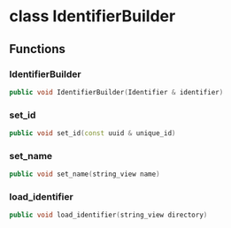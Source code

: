 # class IdentifierBuilder


## Functions

### IdentifierBuilder

```cpp
public void IdentifierBuilder(Identifier & identifier)
```


### set_id

```cpp
public void set_id(const uuid & unique_id)
```


### set_name

```cpp
public void set_name(string_view name)
```


### load_identifier

```cpp
public void load_identifier(string_view directory)
```




